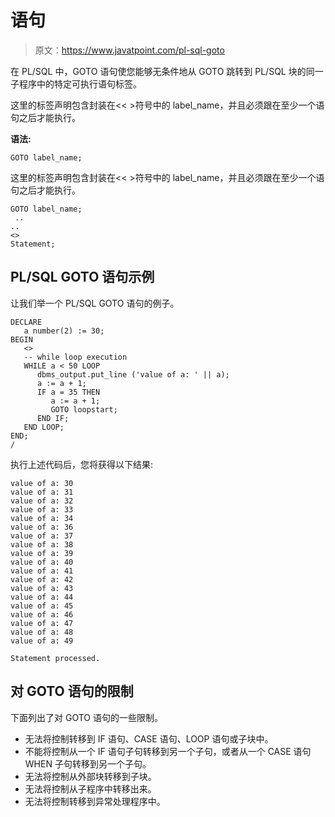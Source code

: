# 语句

> 原文：<https://www.javatpoint.com/pl-sql-goto>

在 PL/SQL 中，GOTO 语句使您能够无条件地从 GOTO 跳转到 PL/SQL 块的同一子程序中的特定可执行语句标签。

这里的标签声明包含封装在<< >符号中的 label_name，并且必须跟在至少一个语句之后才能执行。

**语法:**

```
GOTO label_name;

```

这里的标签声明包含封装在<< >符号中的 label_name，并且必须跟在至少一个语句之后才能执行。

```
GOTO label_name;
 ..
..
<>
Statement; 
```

## PL/SQL GOTO 语句示例

让我们举一个 PL/SQL GOTO 语句的例子。

```
DECLARE
   a number(2) := 30;
BEGIN
   <>
   -- while loop execution 
   WHILE a < 50 LOOP
      dbms_output.put_line ('value of a: ' || a);
      a := a + 1;
      IF a = 35 THEN
         a := a + 1;
         GOTO loopstart;
      END IF;
   END LOOP;
END;
/ 
```

执行上述代码后，您将获得以下结果:

```
value of a: 30
value of a: 31
value of a: 32
value of a: 33
value of a: 34
value of a: 36
value of a: 37
value of a: 38
value of a: 39
value of a: 40
value of a: 41
value of a: 42
value of a: 43
value of a: 44
value of a: 45
value of a: 46
value of a: 47
value of a: 48
value of a: 49

Statement processed.

```

## 对 GOTO 语句的限制

下面列出了对 GOTO 语句的一些限制。

*   无法将控制转移到 IF 语句、CASE 语句、LOOP 语句或子块中。
*   不能将控制从一个 IF 语句子句转移到另一个子句，或者从一个 CASE 语句 WHEN 子句转移到另一个子句。
*   无法将控制从外部块转移到子块。
*   无法将控制从子程序中转移出来。
*   无法将控制转移到异常处理程序中。